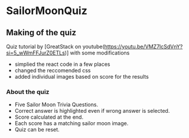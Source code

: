 # SailorMoonQuiz

## Making of the quiz
Quiz tutorial by [GreatStack on youtube(https://youtu.be/VMZ7lcSdVnY?si=5_wWmFFJurZ0ETLs)] with some modifications
- simplied the react code in a few places
- changed the reccomended css
- added individual images based on score for the results

### About the quiz
- Five Sailor Moon Trivia Questions.
- Correct answer is highlighted even if wrong answer is selected.
- Score calculated at the end.
- Each score has a matching sailor moon image.
- Quiz can be reset.
